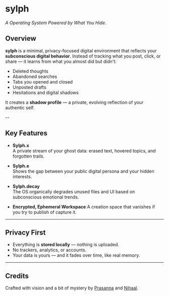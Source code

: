 # sylph  
*A Operating System Powered by What You Hide.*

## Overview

**sylph** is a minimal, privacy-focused digital environment that reflects your **subconscious digital behavior**. Instead of tracking what you post, click, or share — it learns from what you almost did but didn't:

- Deleted thoughts  
- Abandoned searches  
- Tabs you opened and closed  
- Unposted drafts  
- Hesitations and digital shadows  

It creates a **shadow profile** — a private, evolving reflection of your authentic self.

--

## Key Features

- **Sylph.x**  
  A private stream of your ghost data: erased text, hovered topics, and forgotten trails.

- **Sylph.e**  
  Shows the gap between your public digital persona and your hidden interests.

- **Sylph.decay**  
  The OS organically degrades unused files and UI based on subconscious emotional trends.

- **Encrypted, Ephemeral Workspace**
  A creation space that vanishes if you try to publish of capture it.

---
## Privacy First

- Everything is **stored locally** — nothing is uploaded.  
- No trackers, analytics, or accounts.  
- Your data is yours — and it fades over time, like real memory.

---

## Credits

Crafted with vision and a bit of mystery by [Prasanna](https://github.com/iprasannamb) and [Nihaal](https://github.com/NihaalNO).

